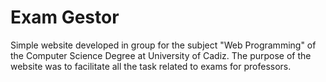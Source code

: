 # Exam Gestor
Simple website developed in group for the subject "Web Programming" of the Computer Science Degree at University of Cadiz. The purpose of the website was to facilitate all the task related to exams for professors. 
